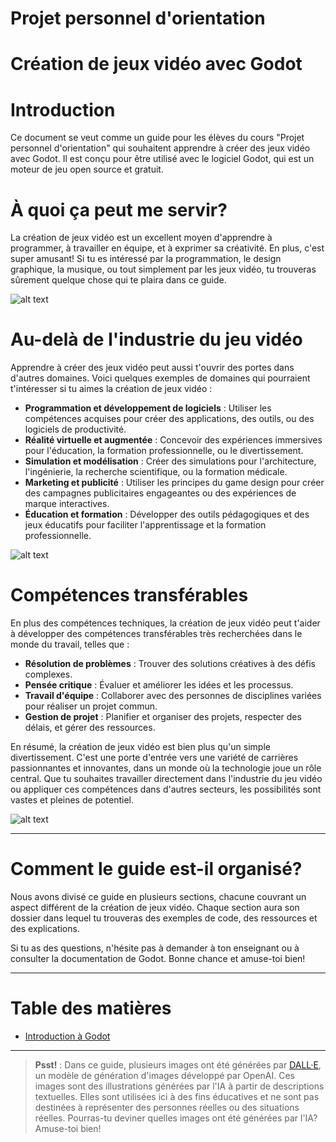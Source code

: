 # Projet personnel d'orientation <!-- omit in toc -->
# Création de jeux vidéo avec Godot <!-- omit in toc -->

# Introduction
Ce document se veut comme un guide pour les élèves du cours "Projet personnel d'orientation" qui souhaitent apprendre à créer des jeux vidéo avec Godot. Il est conçu pour être utilisé avec le logiciel Godot, qui est un moteur de jeu open source et gratuit.

# À quoi ça peut me servir?
La création de jeux vidéo est un excellent moyen d'apprendre à programmer, à travailler en équipe, et à exprimer sa créativité. En plus, c'est super amusant! Si tu es intéressé par la programmation, le design graphique, la musique, ou tout simplement par les jeux vidéo, tu trouveras sûrement quelque chose qui te plaira dans ce guide.

![alt text](<assets/DALL·E 2024-02-29 09.24.04 - An isometric illustration that combines the playful style of the previous images with a modern tech twist. It features a group of cartoon-style worker.webp>)

# Au-delà de l'industrie du jeu vidéo
Apprendre à créer des jeux vidéo peut aussi t'ouvrir des portes dans d'autres domaines. Voici quelques exemples de domaines qui pourraient t'intéresser si tu aimes la création de jeux vidéo :

- **Programmation et développement de logiciels** : Utiliser les compétences acquises pour créer des applications, des outils, ou des logiciels de productivité.
- **Réalité virtuelle et augmentée** : Concevoir des expériences immersives pour l'éducation, la formation professionnelle, ou le divertissement.
- **Simulation et modélisation** : Créer des simulations pour l'architecture, l'ingénierie, la recherche scientifique, ou la formation médicale.
- **Marketing et publicité** : Utiliser les principes du game design pour créer des campagnes publicitaires engageantes ou des expériences de marque interactives.
- **Éducation et formation** : Développer des outils pédagogiques et des jeux éducatifs pour faciliter l'apprentissage et la formation professionnelle.

![alt text](<assets/DALL·E 2024-02-29 09.29.17 - A detailed image of a focused female engineer in her thirties sitting at a modern, organized desk in a well-lit office environment. She has a confiden.webp>)

# Compétences transférables
En plus des compétences techniques, la création de jeux vidéo peut t'aider à développer des compétences transférables très recherchées dans le monde du travail, telles que :

- **Résolution de problèmes** : Trouver des solutions créatives à des défis complexes.
- **Pensée critique** : Évaluer et améliorer les idées et les processus.
- **Travail d'équipe** : Collaborer avec des personnes de disciplines variées pour réaliser un projet commun.
- **Gestion de projet** : Planifier et organiser des projets, respecter des délais, et gérer des ressources.

En résumé, la création de jeux vidéo est bien plus qu'un simple divertissement. C'est une porte d'entrée vers une variété de carrières passionnantes et innovantes, dans un monde où la technologie joue un rôle central. Que tu souhaites travailler directement dans l'industrie du jeu vidéo ou appliquer ces compétences dans d'autres secteurs, les possibilités sont vastes et pleines de potentiel.

![alt text](<assets/DALL·E 2024-02-29 09.27.58 - A detailed image of a focused scientist sitting at a cluttered desk in a dimly lit laboratory environment. The scientist has glasses and is wearing a .webp>)

---

# Comment le guide est-il organisé?
Nous avons divisé ce guide en plusieurs sections, chacune couvrant un aspect différent de la création de jeux vidéo. Chaque section aura son dossier dans lequel tu trouveras des exemples de code, des ressources et des explications.

Si tu as des questions, n'hésite pas à demander à ton enseignant ou à consulter la documentation de Godot. Bonne chance et amuse-toi bien!

---

# Table des matières <!-- omit in toc -->
- [Introduction à Godot](01-introduction-a-Godot/readme.md)

---

> **Psst!** : Dans ce guide, plusieurs images ont été générées par [DALL·E](https://openai.com/research/dall-e/), un modèle de génération d'images développé par OpenAI. Ces images sont des illustrations générées par l'IA à partir de descriptions textuelles. Elles sont utilisées ici à des fins éducatives et ne sont pas destinées à représenter des personnes réelles ou des situations réelles. Pourras-tu deviner quelles images ont été générées par l'IA? Amuse-toi bien!